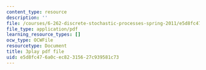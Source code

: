 ```yaml
---
content_type: resource
description: ''
file: /courses/6-262-discrete-stochastic-processes-spring-2011/e5d8fc476a0cec82315627c939581c73_d4xfax4_Iww.pdf
file_type: application/pdf
learning_resource_types: []
ocw_type: OCWFile
resourcetype: Document
title: 3play pdf file
uid: e5d8fc47-6a0c-ec82-3156-27c939581c73
---
```

